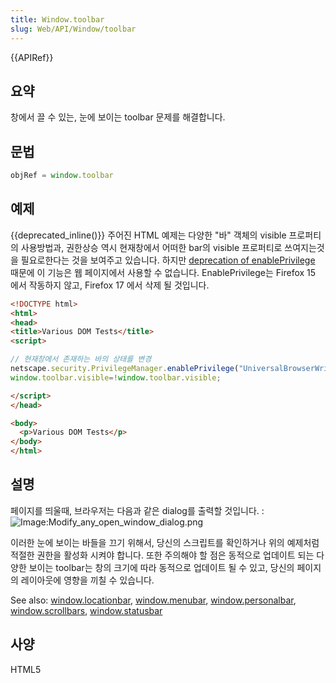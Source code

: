 ```yaml
---
title: Window.toolbar
slug: Web/API/Window/toolbar
---
```


{{APIRef}}

## 요약

창에서 끌 수 있는, 눈에 보이는 toolbar 문제를 해결합니다.

## 문법

```js
objRef = window.toolbar
```

## 예제

{{deprecated_inline()}} 주어진 HTML 예제는 다양한 "바" 객체의 visible 프로퍼티의 사용방법과, 권한상승 역시 현재창에서 어떠한 bar의 visible 프로퍼티로 쓰여지는것을 필요로한다는 것을 보여주고 있습니다. 하지만 [deprecation of enablePrivilege](/ko/docs/Bypassing_Security_Restrictions_and_Signing_Code) 때문에 이 기능은 웹 페이지에서 사용할 수 없습니다. EnablePrivilege는 Firefox 15 에서 작동하지 않고, Firefox 17 에서 삭제 될 것입니다.

```html
<!DOCTYPE html>
<html>
<head>
<title>Various DOM Tests</title>
<script>

// 현재창에서 존재하는 바의 상태를 변경
netscape.security.PrivilegeManager.enablePrivilege("UniversalBrowserWrite");
window.toolbar.visible=!window.toolbar.visible;

</script>
</head>

<body>
  <p>Various DOM Tests</p>
</body>
</html>
```

## 설명

페이지를 띄울때, 브라우저는 다음과 같은 dialog를 출력할 것입니다. : <img alt="Image:Modify_any_open_window_dialog.png">

이러한 눈에 보이는 바들을 끄기 위해서, 당신의 스크립트를 확인하거나 위의 예제처럼 적절한 권한을 활성화 시켜야 합니다. 또한 주의해야 할 점은 동적으로 업데이트 되는 다양한 보이는 toolbar는 창의 크기에 따라 동적으로 업데이트 될 수 있고, 당신의 페이지의 레이아웃에 영향을 끼칠 수 있습니다.

See also: [window.locationbar](/ko/docs/Window.locationbar), [window.menubar](/ko/docs/Window.menubar), [window.personalbar](/ko/docs/Window.personalbar), [window.scrollbars](/ko/docs/Window.scrollbars), [window.statusbar](/ko/docs/Window.statusbar)

## 사양

HTML5
